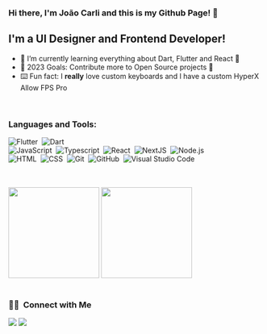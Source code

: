 ### Hi there, I'm João Carli and this is my Github Page! 👋


## I'm a UI Designer and Frontend Developer!

- 🌱 I’m currently learning everything about Dart, Flutter and React 🤣
- 🥅 2023 Goals: Contribute more to Open Source projects 💪
- ⌨️ Fun fact: I <b>really</b> love custom keyboards and I have a custom HyperX Allow FPS Pro

<br />

### Languages and Tools:

![Flutter](https://img.shields.io/badge/-Flutter-05122A?style=flat&logo=flutter)&nbsp;
![Dart](https://img.shields.io/badge/-Dart-05122A?style=flat&logo=Dart&logoColor=276DC3)\
![JavaScript](https://img.shields.io/badge/-JavaScript-05122A?style=flat&logo=javascript)&nbsp;
![Typescript](https://img.shields.io/badge/-TypeScript-05122A?style=flat&logo=TypeScript)&nbsp;
![React](https://img.shields.io/badge/-React-05122A?style=flat&logo=react)&nbsp;
![NextJS](https://img.shields.io/badge/-Next.js-05122A?style=flat&logo=next.js)&nbsp;
![Node.js](https://img.shields.io/badge/-Node.js-05122A?style=flat&logo=node.js)&nbsp;\
![HTML](https://img.shields.io/badge/-HTML-05122A?style=flat&logo=HTML5)&nbsp;
![CSS](https://img.shields.io/badge/-CSS-05122A?style=flat&logo=CSS3&logoColor=1572B6)&nbsp;
![Git](https://img.shields.io/badge/-Git-05122A?style=flat&logo=git)&nbsp;
![GitHub](https://img.shields.io/badge/-GitHub-05122A?style=flat&logo=github)&nbsp;
![Visual Studio Code](https://img.shields.io/badge/-Visual%20Studio%20Code-05122A?style=flat&logo=visual-studio-code&logoColor=007ACC)&nbsp;

<br />
<br />

   <img height="180em" src="https://github-readme-stats-eight-theta.vercel.app/api?username=jaocarli&show_icons=true&theme=dracula&include_all_commits=true&count_private=true"/>

  
  <img height="180em" src="https://github-readme-stats-eight-theta.vercel.app/api/top-langs/?username=jaocarli&layout=compact&langs_count=8&theme=dracula"/>

<br />
<br />


### 🤝🏻 &nbsp;Connect with Me

<p align="left">
<a href="https://www.linkedin.com/in/joao-carli/"><img src="https://img.shields.io/badge/-Joao%20Carli-0077B5?style=flat&logo=Linkedin&logoColor=white" target="_blank" /></a>
<a href="mailto:thorlief.1@gmail.com"><img src="https://img.shields.io/badge/-thorlief.1@gmail.com-D14836?style=flat&logo=Gmail&logoColor=white"/></a>
</p>

